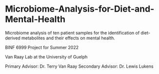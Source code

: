 # Microbiome-Analysis-for-Diet-and-Mental-Health
Microbiome analysis of ten patient samples for the identification of diet-derived metabolites and their effects on mental health.

BINF 6999 Project for Summer 2022

Van Raay Lab at the University of Guelph

Primary Advisor: Dr. Terry Van Raay
Secondary Advisor: Dr. Lewis Lukens
